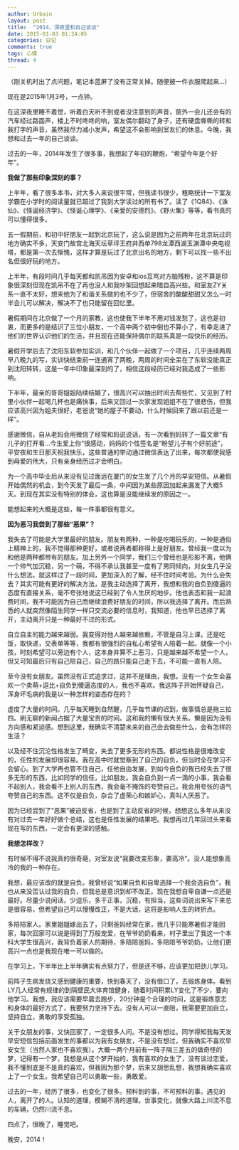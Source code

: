 ```yaml
---
author: Urbain
layout: post
title:  "2014，深夜里和自己谈谈"
date: 2015-01-03 01:24:05
categories: 日记
comments: true
tags: 心情
thread: 4
---
```


（刚关机时出了点问题，笔记本蓝屏了没有正常关掉。随便披一件衣服爬起来...）

现在是2015年1月3号，一点钟。

在这深夜里睡不着觉，听着白天听不到或者没注意到的声音，窗外一会儿还会有的汽车经过路面声，楼上不时咚咚的响，室友偶尔翻动了身子，还有硬盘嘶嘶的转和我打字的声音，虽然我尽力减小发声，希望这不会影响到室友们的休息。今晚，我想和过去一年的自己谈谈。

过去的一年，2014年发生了很多事，我想起了年初的鞭炮，“希望今年是个好年”。

**我做了那些印象深刻的事？**

上半年，看了很多本书，对大多人来说很平常，但我读书很少，粗略统计一下室友学霸在小学时的阅读量就已超过了我到大学读过的所有书了。读了《1Q84》、《诛仙》、《怪诞经济学》、《怪诞心理学》、《亲爱的安德烈》、《野火集》等等，看书真的可以懂得很多。

五一假期前，和初中好朋友一起到北京玩了，这么说是因为之前两年在北京玩过的地方确实不多，天安门故宫北海天坛草坪王府井西单798龙潭西湖玉渊潭中央电视塔，都是第一次去惭愧，这样才算是玩过了北京出名的地方，剩下可以找一些不出名但很好玩的地方。

上半年，有段时间几乎每天都和凯吊因为安卓和ios互骂对方脑残粉，这不算是印象很深刻但现在凯吊不在了再也没人和我吵架回想起来暗自高兴些。和室友ZY关系一直不太好，想来他为了和谐关系做的也不少了，但宿舍的酸酸甜甜又怎么一时半会儿可以解决，解决不了也只能留在回忆里。

暑假期间在北京做了一个月的家教，这也使我下半年不用对钱发愁了，这也是初衷，而更多的是结识了三位小朋友，一个高中两个初中倒也不算小了，有幸走进了他们的世界认识他们的生活，并且现在还能保持偶尔的联系真是一段快乐的经历。

暑假开学后去了沈阳东软参加实训，和几个伙伴一起做了一个项目，几乎连续两周早八晚九的写，实训快结束前一连通宵了两晚，两周的时间全呆在了东软没能真正到沈阳转转，这是一年中印象最深刻的了，相信这段经历已经对我造成了一些影响。

下半年，最亲的哥哥姐姐陆续结婚了，很高兴可以抽出时间去帮些忙，又见到了村里小伙伴一起喝几杯也是痛快事，后来又回过一次家发现姐姐不在了很悲伤，但我应该高兴因为姐夫很好，老爸说“她的屋子不要动，什么时候回来了跟以前还是一样”。

感谢微信，自从老妈会用微信了经常和妈说说话，有一次看到妈转了一篇文章“有儿子的打开看...今生爱上你”很感动，妈妈的个性签名是“盼望儿子有个好前途”，平安夜和生日那天祝我快乐，这些普通的举动通过微信表达了出来，每次都使我感到母爱的伟大，只有亲身经历过才会明白。

为一个高中毕业后从来没有见过面远在厦门的女生发了几个月的早安短信。从暑假开始偶然的机会，到今天发了最后一条，中间因为某些原因加起来漏发了大概5天。到现在其实没有特别的体会，这也算是没能继续发的原因之一。

能想起来的大概是这些，每一件事都很有意义。

**因为恶习我尝到了那些“恶果”？**

我失去了可能是大学里最好的朋友。朋友有两种，一种是吃喝玩乐的，一种是通俗上精神上的，我不觉得那种更好，或者说两者都称得上是好朋友。曾经我一度以为和他是两种都带有的朋友。加上另外一个同学，我们三个曾经也是形影不离，他俩一个帅气加沉稳，另一个萌，不得不承认我甚至一度有了男同倾向，对女生几乎没什么想法。就这样过了一段时间，更加深入的了解，经不住时间考验。为什么会失去？其实可能有更好的解决方法，是我主动选择了离开，我想和我的自负到傻逼的态度有直接关系，毫不夸张地说这已经到了令人生厌的地步。他也表态和我一起浪费时间，我不可能因为自己而继续浪费好朋友的时间，所以我选择了离开。而后熟悉的人就突然像陌生同学一样只交流必要的信息时，我知道，他也早已选择了离开，主动离开只是一种最好不过的形式。

自立自主的能力越来越弱。我变得对他人越来越依赖，不管是自习上课，还是吃饭，取快递，交表单等等，我都有很强烈的自私心希望有人陪着一起。就像一个小孩，时刻希望可以旁边有个人，这本身并算不上恶习，只是越来越不希望一个人，但又可知最后只有自己陪自己，自己的路只能自己走下去，不可能一直有人陪。

至今没有女朋友。虽然没有正式追求过，这并不是理由，我想。没有一个女生会喜欢一个卖萌+逗比+自负到傻逼态度的人，我也不喜欢。我这阵子开始怀疑自己，浑身坏毛病的我是以一种怎样的姿态存在的？

虚度了大量的时间。几乎每天睡到自然醒，几乎每节课的迟到，做事情总是拖三拉四。刷无聊的新闻占据了大量宝贵的时间。这和我的懒有很大关系。懒是因为没有方向感和紧迫感。想到这里，我确实不清楚未来的自己会去做些什么，会有怎样的生活？

以及经不住沉沦性格发生了畸变，失去了更多无形的东西。都说性格是很难改变的，任性的发展却很容易。我在高中时就觉察到了自己的自负，但当时全在学习不会留心。到了大学再也管不住自己，任他自由发展，到如今自负的我已经失去了很多无形的东西，比如同学的信任，比如朋友。我会自负到一点一滴的小事，我会看不起别人，我会看不上别人的东西，我会毫不掩饰的夸赞自己，我会用夸张的语气夸赞自己的东西。这不仅是自负，杂合了虚荣心和嫉妒心，真叫人厌恶了。

因为已经尝到了“恶果”被迫反省，也是到了主动反省的时候，想想这么多年从来没有对过去一年好好做个总结，这也是任性发展的结果吧。我想再过几年回过头来看现在写的东西，一定会有更深的感触。

**我想怎样改？**

有时候不得不说我真的很奇葩，对室友说“我要改变形象，要高冷”。没人能想象高冷的我的一种存在。

我想，最应该改的就是自负。我曾经说“如果自负和自卑选择一个我会选自负”，我也从来没否认过我的自负，但我总是意识到却不改正。现在我想自卑自谦一点还是最好。尽量少说闲话，少逗乐，多干正事，沉稳，有担当，这些词说出来写下来总是很容易，但希望自己可以慢慢改正，不是大话，这将是影响人生的转折点。

多陪陪家人。家里姐姐嫁出去了，只剩爸妈经常在家，我几乎只能寒暑假才能回家，每次回家可以说是得到了万般宠爱，在爷爷奶奶看来，村子里出了我这一个本科大学生很高兴，我背负着家人的期待，多陪陪爸妈，多陪陪爷爷奶奶，让他们更高兴一点也是我现在唯一可以做的。

在学习上，下半年比上半年确实有点努力了，但是还不够，应该更加把劲儿学习。

前阵子生病发烧又感到健康的重要，快到春天了，没有借口了，去锻炼身体。看到LY几人经常有规律的到隔壁民大体育馆健身，随着时间积累LY变化了不少，要向他学习。我想，我应该需要早晨去跑步，20分钟是个合理的时间，这是锻炼意志和身体的最好方式了，我要努力坚持下去。没有人可以一直陪，我需要更加自立，坚持自立，勇敢的享受孤独。

关于女朋友的事，又快回家了，一定很多人问。不是没有想过。同学得知我每天发早安短信包括前面发生的事都以为我有女朋友，不是没有想过，但我确实不喜欢早安女生（当然人家也不喜欢我）。大概一两个月前有一阵子隔三差五的做奇怪的梦，记得有一个梦，我想是从这个梦开始的，我有喜欢的女生了，没有谈过恋爱，我不懂到底是不是真的喜欢，但我因为那个梦，后来又胡思乱想，我想我确实喜欢上了一个女生。我希望自己可以勇敢一些，勇敢爱。

过去的一年，经历了很多，也变化了很多。预料到的事，不可预料的事。遇见的人，离开了的人。认知的道理，模糊不清的道理。世事变化，就像大路上川流不息的车辆，仍然川流不息。

四点了，很晚了，睡觉吧。

晚安，2014！